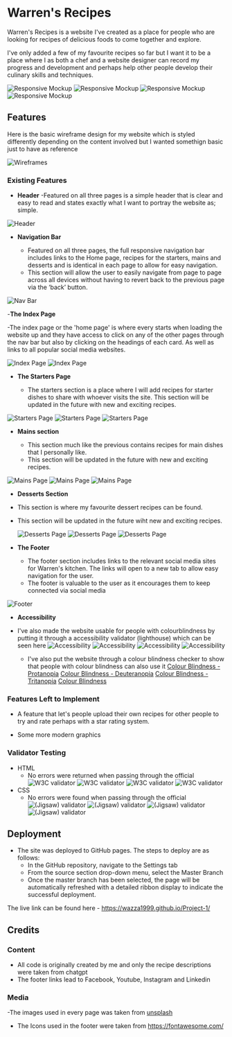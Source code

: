 # Warren's Recipes

Warren's Recipes is a website I've created as a place for people who are looking for recipes of delicious foods to come together and explore.

I've only added a few of my favourite recipes so far but I want it to be a place where I as both a chef and a website designer can record my progress and development and perhaps help other people develop their culinary skills and techniques.

![Responsive Mockup](https://github.com/Wazza1999/Project-1/blob/main/assets/media/index-mockup.JPG)
![Responsive Mockup](https://github.com/Wazza1999/Project-1/blob/main/assets/media/arancini-mockup.JPG)
![Responsive Mockup](https://github.com/Wazza1999/Project-1/blob/main/assets/media/spagbol-mockup.JPG)
![Responsive Mockup](https://github.com/Wazza1999/Project-1/blob/main/assets/media/cake-mockup.JPG)

## Features

Here is the basic wireframe design for my website which is styled differently depending on the content involved but I wanted somethign basic just to have as reference

![Wireframes](https://github.com/Wazza1999/Project-1/blob/main/assets/media/wireframe.JPG)

### Existing Features

- **Header**
-Featured on all three pages is a simple header that is clear and easy to read and states exactly what I want to portray the website as; simple.

![Header](https://github.com/Wazza1999/Project-1/blob/main/assets/media/header.JPG)

- **Navigation Bar**

  - Featured on all three pages, the full responsive navigation bar includes links to the Home page, recipes for the starters, mains and desserts and is identical in each page to allow for easy navigation.
  - This section will allow the user to easily navigate from page to page across all devices without having to revert back to the previous page via the ‘back’ button.

![Nav Bar](https://github.com/Wazza1999/Project-1/blob/main/assets/media/nav-bar.JPG)

-**The Index Page**

-The index page or the 'home page' is where every starts when loading the website up and they have access to click on any of the other pages through the nav bar but also by clicking on the headings of each card. As well as links to all popular social media websites.

![Index Page](https://github.com/Wazza1999/Project-1/blob/main/assets/media/index1page.JPG)
![Index Page](https://github.com/Wazza1999/Project-1/blob/main/assets/media/index2page.JPG)

- **The Starters Page**

  - The starters section is a place where I will add recipes for starter dishes to share with whoever visits the site.
    This section will be updated in the future with new and exciting recipes.

![Starters Page](https://github.com/Wazza1999/Project-1/blob/main/assets/media/arancini1page.JPG)
![Starters Page](https://github.com/Wazza1999/Project-1/blob/main/assets/media/arancini2page.JPG)
![Starters Page](https://github.com/Wazza1999/Project-1/blob/main/assets/media/arancini3page.JPG)

- **Mains section**

  - This section much like the previous contains recipes for main dishes that I personally like.
  - This section will be updated in the future with new and exciting recipes.

![Mains Page](https://github.com/Wazza1999/Project-1/blob/main/assets/media/spagbol1page.JPG)
![Mains Page](https://github.com/Wazza1999/Project-1/blob/main/assets/media/spagbol2page.JPG)
![Mains Page](https://github.com/Wazza1999/Project-1/blob/main/assets/media/spagbol3page.JPG)

- **Desserts Section**

- This section is where my favourite dessert recipes can be found.
- This section will be updated in the future wiht new and exciting recipes.

  ![Desserts Page](https://github.com/Wazza1999/Project-1/blob/main/assets/media/cake1page.JPG)
  ![Desserts Page](https://github.com/Wazza1999/Project-1/blob/main/assets/media/cakepage.JPG)
  ![Desserts Page](https://github.com/Wazza1999/Project-1/blob/main/assets/media/cake3page.JPG)

- **The Footer**

  - The footer section includes links to the relevant social media sites for Warren's kitchen. The links will open to a new tab to allow easy navigation for the user.
  - The footer is valuable to the user as it encourages them to keep connected via social media

![Footer](https://github.com/Wazza1999/Project-1/blob/main/assets/media/footer.JPG)

- **Accessibility**
- I've also made the website usable for people with colourblindness by putting it through a accessibility validator (lighthouse) which can be seen here
  ![Accessibility](https://github.com/Wazza1999/Project-1/blob/main/assets/media/index-accessibility.JPG)
  ![Accessibility](https://github.com/Wazza1999/Project-1/blob/main/assets/media/arancini-accessibility.JPG)
  ![Accessibility](https://github.com/Wazza1999/Project-1/blob/main/assets/media/spagbol-accessibility.JPG)
  ![Accessibility](https://github.com/Wazza1999/Project-1/blob/main/assets/media/cake-accessibility.JPG)

  - I've also put the website through a colour blindness checker to show that people with colour blindness can also use it
  [Colour Blindness - Protanopia](https://www.toptal.com/designers/colorfilter?orig_uri=https://wazza1999.github.io/Project-1/index.html&process_type=protan)
  [Colour Blindness - Deuteranopia](https://www.toptal.com/designers/colorfilter?orig_uri=https://wazza1999.github.io/Project-1/index.html&process_type=deutan)
  [Colour Blindness - Tritanopia](https://www.toptal.com/designers/colorfilter?orig_uri=https://wazza1999.github.io/Project-1/index.html&process_type=tritan)
  [Colour Blindness](https://www.toptal.com/designers/colorfilter?orig_uri=https://wazza1999.github.io/Project-1/index.html&process_type=grey)



### Features Left to Implement

- A feature that let's people upload their own recipes for other people to try and rate perhaps with a star rating system.

- Some more modern graphics

### Validator Testing

- HTML
  - No errors were returned when passing through the official 
  ![W3C validator](https://github.com/Wazza1999/Project-1/blob/main/assets/media/index-htmlcheck.JPG)
  ![W3C validator](https://github.com/Wazza1999/Project-1/blob/main/assets/media/arancini-htmlcheck.JPG)
  ![W3C validator](https://github.com/Wazza1999/Project-1/blob/main/assets/media/spagbol-htmlcheck.JPG)
  ![W3C validator](https://github.com/Wazza1999/Project-1/blob/main/assets/media/cake-htmlcheck.JPG)
- CSS
  - No errors were found when passing through the official
  ![(Jigsaw) validator](https://github.com/Wazza1999/Project-1/blob/main/assets/media/index-csscheck.JPG)
  ![(Jigsaw) validator](https://github.com/Wazza1999/Project-1/blob/main/assets/media/arancini-csscheck.JPG)
  ![(Jigsaw) validator](https://github.com/Wazza1999/Project-1/blob/main/assets/media/spagbol-csscheck.JPG)
  ![(Jigsaw) validator](https://github.com/Wazza1999/Project-1/blob/main/assets/media/cake-csscheck.JPG)

## Deployment

- The site was deployed to GitHub pages. The steps to deploy are as follows:
  - In the GitHub repository, navigate to the Settings tab
  - From the source section drop-down menu, select the Master Branch
  - Once the master branch has been selected, the page will be automatically refreshed with a detailed ribbon display to indicate the successful deployment.

The live link can be found here - https://wazza1999.github.io/Project-1/

## Credits

### Content

- All code is originally created by me and only the recipe descriptions were taken from chatgpt
- The footer links lead to Facebook, Youtube, Instagram and Linkedin

### Media
 -The images used in every page was taken from [unsplash](https://unsplash.com/)
- The Icons used in the footer were taken from https://fontawesome.com/
